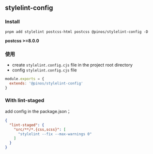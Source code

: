 ## stylelint-config

### Install

```shell
pnpm add stylelint postcss-html postcss @pinos/stylelint-config -D
```

**postcss >=8.0.0**

### 使用

- create ```stylelint.config.cjs``` file in the project root directory
- config ```stylelint.config.cjs``` file

```js
module.exports = {
  extends: '@pinos/stylelint-config'
}

```

### With lint-staged

add config in the package.json；

```json
{
  "lint-staged": {
    "src/**/*.{css,scss}": [
      "stylelint --fix --max-warnings 0"
    ]
  }
}
```
